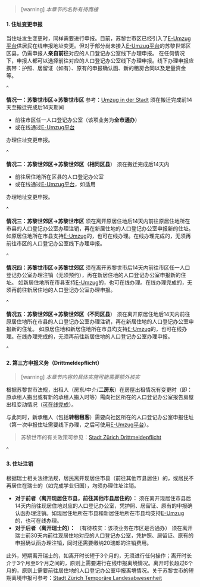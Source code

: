 > [warning] *本章节的名称有待商榷*
> 
> 
#### **1. 住址变更申报**

当住址发生变更时，同样需要进行申报。目前，苏黎世市区已经引入了[E-Umzug平台](<https://www.eumzug.swiss/eumzugngx/global>)供居民在线申报地址变更。但对于部分尚未接入[E-Umzug平台](<https://www.eumzug.swiss/eumzugngx/global>)的苏黎世郊区区县，仍需申报人**亲自前往**对应的人口登记办公室线下办理申报。
在任何情况下，申报人都可以选择前往对应的人口登记办公室线下办理申报。线下办理申报应携带：护照、居留证（如有）、原有的申报确认函、新的租房合同以及足量资金等。

^

**情况一：苏黎世市区→苏黎世市区**
参考：[Umzug in der Stadt](<https://www.eumzug.swiss/eumzugngx/global>)
须在搬迁完成前14天至搬迁完成后14天期间

* 前往市区任一人口登记办公室（该项业务为**全市通办**）
* 或在线通过[E-Umzug平台](https://www.stadt-zuerich.ch/prd/de/index/bevoelkerungsamt/onlineschalter/eumzug.html)

办理住址变更申报。

^

**情况二：苏黎世郊区→苏黎世郊区（相同区县**）
须在搬迁完成后14天内

* 前往居住地所在区县的人口登记办公室
* 或在线通过[E-Umzug平台](<https://www.eumzug.swiss/eumzugngx/global>)，如适用

办理地址变更申报。

^

**情况三：苏黎世郊区→苏黎世市区**
须在离开原居住地后14天内前往原居住地所在市县的人口登记办公室办理注销，再在新居住地的人口登记办公室申报新的住址。
如原居住地所在市县支持[E-Umzug](<https://www.eumzug.swiss/eumzugngx/global>)的，也可在线办理。在线办理完成的，无须再前往市区的人口登记办公室线下办理申报。

^

**情况四：苏黎世市区→苏黎世郊区**
须在离开苏黎世市后14天内前往市区任一人口登记办公室办理注销（无须预约），再在新居住地的人口登记办公室申报新的住址。
如新居住地所在市县支持[E-Umzug](<https://www.eumzug.swiss/eumzugngx/global>)的，也可在线办理。在线办理完成的，无须再前往新居住地的人口登记办公室办理申报。

^

**情况五：苏黎世郊区→苏黎世郊区（不同区县**）
须在离开原居住地后14天内前往原居住地所在市县的人口登记办公室办理注销，再在新居住地的人口登记办公室申报新的住址。
如原居住地和新居住地所在市县均支持[E-Umzug](<https://www.eumzug.swiss/eumzugngx/global>)的，也可在线办理。在线办理完成的，无须再前往新居住地的人口登记办公室办理申报。

^

#### **2. 第三方申报义务（Drittmeldepflicht）**
> [warning] *本章节内容的具体实施可能需要额外核实*

根据苏黎世市法规，出租人（房东/中介/**二房东**）在房屋出租情况有变更时（即：原承租人搬出或有新的承租人搬入时等）需向社区所在的人口登记办公室报告房屋出租变动情况（[可在线完成](https://www.drittmeldung.ch/ui/#/home)）。

与此同时，新承租人（包括**转租租客**）需要向社区所在的人口登记办公室申报住址（第一次申报住址需要线下办理，之后可使用[E-Umzug平台](https://www.stadt-zuerich.ch/prd/de/index/bevoelkerungsamt/onlineschalter/eumzug.html)）。

> 苏黎世市的有关政策可参见：[Stadt Zürich Drittmeldepflicht](https://www.stadt-zuerich.ch/prd/de/index/bevoelkerungsamt/umziehenmelden/drittmeldepflicht.html)

^
#### **3. 住址注销**

根据瑞士相关法律法规，居民离开现居住市县（前往其他市县居住）的，或居民不再居住在瑞士的（如完成学业归国），均须办理住址注销。

* **对于前者（离开现居住市县，前往其他市县居住的）：**
  须在离开现居住市县后14天内前往现居住地对应的人口登记办公室，凭护照、居留证、原有的申报确认函办理注销。如现居住地所在市县和新居住地所在市县均支持[E-Umzug](<https://www.eumzug.swiss/eumzugngx/global>)的，也可在线办理。
* **对于后者（离开瑞士的）：**
  （有待核实：该项业务在市区是否通办）
  须在离开瑞士前30天内前往现居住地对应的人口登记办公室，凭护照、居留证、原有的申报确认函办理注销，同时还需要缴纳20瑞郎的注销费用。

此外，短期离开瑞士的，如离开时长短于3个月的，无须进行任何操作；离开时长介于3个月至6个月之间的，原则上需要进行在线申报离境情况。离开时长超过6个月的，原则上需要前往居住地的人口登记办公室申报离境情况。关于苏黎世市的短期离境申报可参考：[Stadt Zürich Temporäre Landesabwesenheit](https://www.stadt-zuerich.ch/prd/de/index/bevoelkerungsamt/umziehenmelden/temporaerelandesabwesenheit.html)